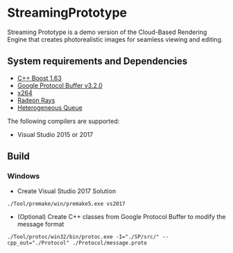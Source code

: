 # StreamingPrototype
Streaming Prototype is a demo version of the Cloud-Based Rendering Engine that creates photorealistic images for seamless viewing and editing.

## System requirements and Dependencies

- [C++ Boost 1.63](http://www.boost.org/)
- [Google Protocol Buffer v3.2.0](https://github.com/google/protobuf)
- [x264](http://www.videolan.org/developers/x264.html)
- [Radeon Rays](https://github.com/GPUOpen-LibrariesAndSDKs/RadeonRays_SDK)
- [Heterogeneous Queue](https://github.com/KaoCC/HeterogeneousQueue)

The following compilers are supported:

- Visual Studio 2015 or 2017

## Build

### Windows

- Create Visual Studio 2017 Solution

`./Tool/premake/win/premake5.exe vs2017`


- (Optional) Create C++ classes from Google Protocol Buffer to modify the message format

`./Tool/protoc/win32/bin/protoc.exe -I="./SP/src/" --cpp_out="./Protocol" ./Protocol/message.proto`


